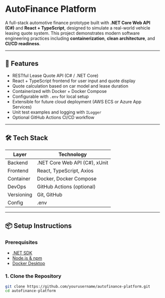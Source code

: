 # AutoFinance Platform

A full-stack automotive finance prototype built with **.NET Core Web API (C#)** and **React + TypeScript**, designed to simulate a real-world vehicle leasing quote system. This project demonstrates modern software engineering practices including **containerization**, **clean architecture**, and **CI/CD readiness**.

---

## 🚀 Features

- RESTful Lease Quote API (C# / .NET Core)
- React + TypeScript frontend for user input and quote display
- Quote calculation based on car model and lease duration
- Containerized with Docker + Docker Compose
- Configurable with `.env` for local setup
- Extensible for future cloud deployment (AWS ECS or Azure App Services)
- Unit test examples and logging with `ILogger`
- Optional GitHub Actions CI/CD workflow

---

## 🛠️ Tech Stack

| Layer        | Technology                         |
|-------------|-------------------------------------|
| Backend      | .NET Core Web API (C#), xUnit       |
| Frontend     | React, TypeScript, Axios            |
| Container    | Docker, Docker Compose              |
| DevOps       | GitHub Actions (optional)           |
| Versioning   | Git, GitHub                         |
| Config       | .env                                |

---

## 📦 Setup Instructions

### Prerequisites

- [.NET SDK](https://dotnet.microsoft.com/download)
- [Node.js & npm](https://nodejs.org/)
- [Docker Desktop](https://www.docker.com/products/docker-desktop)

### 1. Clone the Repository

```bash
git clone https://github.com/yourusername/autofinance-platform.git
cd autofinance-platform
